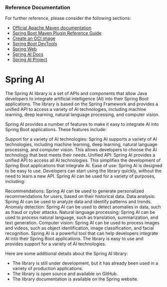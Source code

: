 ### Reference Documentation

For further reference, please consider the following sections:

* [Official Apache Maven documentation](https://maven.apache.org/guides/index.html)
* [Spring Boot Maven Plugin Reference Guide](https://docs.spring.io/spring-boot/docs/3.2.2/maven-plugin/reference/html/)
* [Create an OCI image](https://docs.spring.io/spring-boot/docs/3.2.2/maven-plugin/reference/html/#build-image)
* [Spring Boot DevTools](https://docs.spring.io/spring-boot/docs/3.2.2/reference/htmlsingle/index.html#using.devtools)
* [Spring Web](https://docs.spring.io/spring-boot/docs/3.2.2/reference/htmlsingle/index.html#web)
* [Spring AI Docs](https://docs.spring.io/spring-ai/reference/)
* [Spring AI Project](https://github.com/spring-projects/spring-ai)

# Spring AI

The Spring AI library is a set of APIs and components that allow Java developers to integrate artificial intelligence (AI) into their Spring Boot applications. The library is based on the Spring Framework and provides a unified API to access a variety of AI technologies, including machine learning, deep learning, natural language processing, and computer vision.

Spring AI provides a number of features to make it easy to integrate AI into Spring Boot applications. These features include:

Support for a variety of AI technologies: Spring AI supports a variety of AI technologies, including machine learning, deep learning, natural language processing, and computer vision. This allows developers to choose the AI technology that best meets their needs.
Unified API: Spring AI provides a unified API to access all AI technologies. This simplifies the development of Spring Boot applications that integrate AI.
Ease of use: Spring AI is designed to be easy to use. Developers can start using the library quickly, without the need to learn a new API.
Spring AI can be used for a variety of purposes, including:

Recommendations: Spring AI can be used to generate personalized recommendations for users, based on their historical data.
Data analysis: Spring AI can be used to analyze data and identify patterns and trends.
Anomaly detection: Spring AI can be used to detect anomalies in data, such as fraud or cyber attacks.
Natural language processing: Spring AI can be used to process natural language, such as translation, summarization, and text generation.
Computer vision: Spring AI can be used to process images and videos, such as object identification, image classification, and facial recognition.
Spring AI is a powerful tool that can help developers integrate AI into their Spring Boot applications. The library is easy to use and provides support for a variety of AI technologies.

Here are some additional details about the Spring AI library:

* The library is still under development, but it has already been used in a variety of production applications.
* The library is open source and available on GitHub.
* The library documentation is available on the Spring website.
